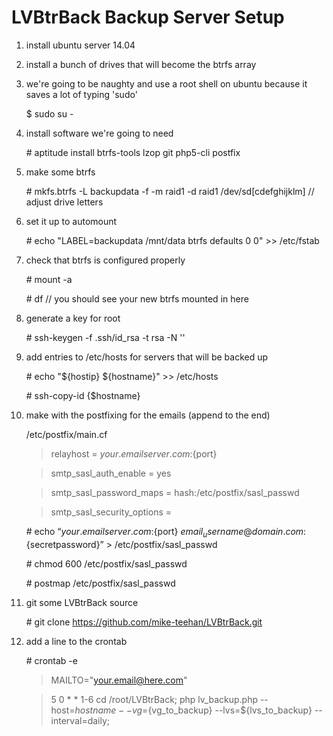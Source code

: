# LVBtrBack Backup Server Setup

1. install ubuntu server 14.04

2. install a bunch of drives that will become the btrfs array

3. we're going to be naughty and use a root shell on ubuntu because it saves a lot of typing 'sudo'

    $ sudo su -

4. install software we're going to need

    \# aptitude install btrfs-tools lzop git php5-cli postfix

5. make some btrfs

    \# mkfs.btrfs -L backupdata -f -m raid1 -d raid1 /dev/sd[cdefghijklm] // adjust drive letters

6. set it up to automount

    \# echo "LABEL=backupdata /mnt/data btrfs defaults 0 0" >> /etc/fstab

7. check that btrfs is configured properly

    \# mount -a

    \# df // you should see your new btrfs mounted in here

8. generate a key for root

    \# ssh-keygen -f .ssh/id_rsa -t rsa -N ''

9. add entries to /etc/hosts for servers that will be backed up

    \# echo "${hostip} ${hostname}" >> /etc/hosts

    \# ssh-copy-id {$hostname}

10. make with the postfixing for the emails (append to the end)

    /etc/postfix/main.cf

    > relayhost = ${your.emailserver.com}:${port}

    > smtp\_sasl\_auth_enable = yes

    > smtp\_sasl\_password_maps = hash:/etc/postfix/sasl_passwd

    > smtp\_sasl\_security_options =

    \# echo “${your.emailserver.com}:${port} ${email_username@domain.com}:${secretpassword}” > /etc/postfix/sasl_passwd

    \# chmod 600 /etc/postfix/sasl_passwd 

    \# postmap /etc/postfix/sasl_passwd

11. git some LVBtrBack source

    \# git clone https://github.com/mike-teehan/LVBtrBack.git

12. add a line to the crontab

    \# crontab -e

    > MAILTO="your.email@here.com"

    > 5 0 * * 1-6 cd /root/LVBtrBack; php lv_backup.php --host=${hostname} --vg=${vg_to_backup} --lvs=${lvs_to_backup} --interval=daily;

